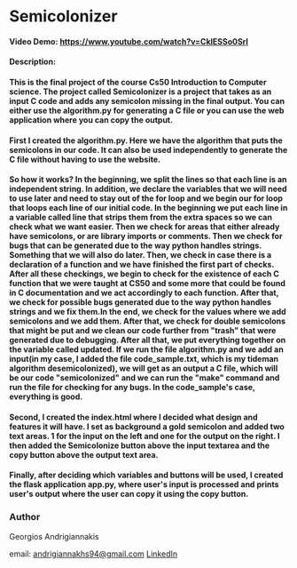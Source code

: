 # Semicolonizer
#### Video Demo:  <https://www.youtube.com/watch?v=CklESSo0SrI>

#### Description:

#### This is the final project of the course Cs50 Introduction to Computer science. The project called Semicolonizer is a project that takes as an input C code and adds any semicolon missing in the final output. You can either use the algorithm.py for generating a C file or you can use the web application where you can copy the output.

#### First I created the algorithm.py. Here we have the algorithm that puts the semicolons in our code. It can also be used independently to generate the C file without having to use the website.

#### So how it works? In the beginning, we split the lines so that each line is an independent string. In addition, we declare the variables that we will need to use later and need to stay out of the for loop and we begin our for loop that loops each line of our initial code. In the beginning we put each line in a variable called line that strips them from the extra spaces so we can check what we want easier. Then we check for areas that either already have semicolons, or are library imports or comments. Then we check for bugs that can be generated due to the way python handles strings. Something that we will also do later. Then, we check in case there is a declaration of a function and we have finished the first part of checks. After all these checkings, we begin to check for the existence of each C function that we were taught at CS50 and some more that could be found in C documentation and we act accordingly to each function. After that, we check for possible bugs generated due to the way python handles strings and we fix them.In the end, we check for the values where we add semicolons and we add them. After that, we check for double semicolons that might be put and we clean our code further from "trash" that were generated due to debugging. After all that, we put everything together on the variable called updated. If we run the file algorithm.py and we add an input(in my case, I added the file code_sample.txt, which is my tideman algorithm desemicolonized), we will get as an output a C file, which will be our code "semicolonized" and we can run the "make" command and run the file for checking for any bugs. In the code_sample's case, everything is good.



#### Second, I created the index.html where I decided what design and features it will have. I set as background a gold semicolon and added two text areas. 1 for the input on the left and one for the output on the right. I then added the Semicolonize button above the input textarea and the copy button above the output text area.


#### Finally, after deciding which variables and buttons will be used, I created the flask application app.py, where user's input is processed and prints user's output where the user can copy it using the copy button.



### Author

Georgios Andrigiannakis

 email: andrigiannakhs94@gmail.com
[LinkedIn](https://www.linkedin.com/in/georgios-andrigiannakis-9890a018a/)
